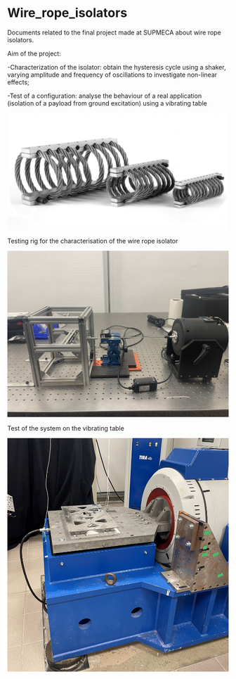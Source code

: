 # Wire_rope_isolators
 Documents related to the final project made at SUPMECA about wire rope isolators. 

 Aim of the project:

 -Characterization of the isolator: obtain the hysteresis cycle using a shaker, varying amplitude and frequency of oscillations to investigate non-linear effects;
 
 -Test of a configuration: analyse the behaviour of a real application (isolation of a payload from ground excitation) using a vibrating table

![alt text](https://github.com/deepfe/Wire_rope_isolators/blob/main/Pictures/wire_ropes.jpg?raw=true)

Testing rig for the characterisation of the wire rope isolator

![alt text](https://github.com/deepfe/Wire_rope_isolators/blob/main/Pictures/IMG_5999.jpeg?raw=true)

Test of the system on the vibrating table

![alt text](https://github.com/deepfe/Wire_rope_isolators/blob/main/Pictures/IMG_5982.jpg?raw=true)